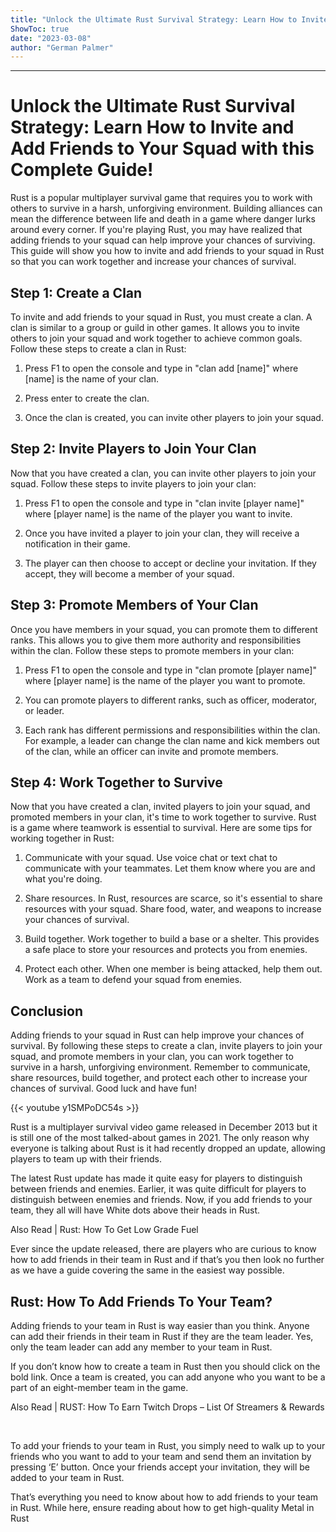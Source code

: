 ```yaml
---
title: "Unlock the Ultimate Rust Survival Strategy: Learn How to Invite and Add Friends to Your Squad with this Complete Guide!"
ShowToc: true 
date: "2023-03-08"
author: "German Palmer"
---
```

*****
# Unlock the Ultimate Rust Survival Strategy: Learn How to Invite and Add Friends to Your Squad with this Complete Guide!

Rust is a popular multiplayer survival game that requires you to work with others to survive in a harsh, unforgiving environment. Building alliances can mean the difference between life and death in a game where danger lurks around every corner. If you're playing Rust, you may have realized that adding friends to your squad can help improve your chances of surviving. This guide will show you how to invite and add friends to your squad in Rust so that you can work together and increase your chances of survival.

## Step 1: Create a Clan

To invite and add friends to your squad in Rust, you must create a clan. A clan is similar to a group or guild in other games. It allows you to invite others to join your squad and work together to achieve common goals. Follow these steps to create a clan in Rust:

1. Press F1 to open the console and type in "clan add [name]" where [name] is the name of your clan. 

2. Press enter to create the clan.

3. Once the clan is created, you can invite other players to join your squad.

## Step 2: Invite Players to Join Your Clan

Now that you have created a clan, you can invite other players to join your squad. Follow these steps to invite players to join your clan:

1. Press F1 to open the console and type in "clan invite [player name]" where [player name] is the name of the player you want to invite. 

2. Once you have invited a player to join your clan, they will receive a notification in their game. 

3. The player can then choose to accept or decline your invitation. If they accept, they will become a member of your squad.

## Step 3: Promote Members of Your Clan

Once you have members in your squad, you can promote them to different ranks. This allows you to give them more authority and responsibilities within the clan. Follow these steps to promote members in your clan:

1. Press F1 to open the console and type in "clan promote [player name]" where [player name] is the name of the player you want to promote. 

2. You can promote players to different ranks, such as officer, moderator, or leader. 

3. Each rank has different permissions and responsibilities within the clan. For example, a leader can change the clan name and kick members out of the clan, while an officer can invite and promote members.

## Step 4: Work Together to Survive

Now that you have created a clan, invited players to join your squad, and promoted members in your clan, it's time to work together to survive. Rust is a game where teamwork is essential to survival. Here are some tips for working together in Rust:

1. Communicate with your squad. Use voice chat or text chat to communicate with your teammates. Let them know where you are and what you're doing.

2. Share resources. In Rust, resources are scarce, so it's essential to share resources with your squad. Share food, water, and weapons to increase your chances of survival.

3. Build together. Work together to build a base or a shelter. This provides a safe place to store your resources and protects you from enemies.

4. Protect each other. When one member is being attacked, help them out. Work as a team to defend your squad from enemies.

## Conclusion

Adding friends to your squad in Rust can help improve your chances of survival. By following these steps to create a clan, invite players to join your squad, and promote members in your clan, you can work together to survive in a harsh, unforgiving environment. Remember to communicate, share resources, build together, and protect each other to increase your chances of survival. Good luck and have fun!

{{< youtube y1SMPoDC54s >}} 



Rust is a multiplayer survival video game released in December 2013 but it is still one of the most talked-about games in 2021. The only reason why everyone is talking about Rust is it had recently dropped an update, allowing players to team up with their friends.
 
The latest Rust update has made it quite easy for players to distinguish between friends and enemies. Earlier, it was quite difficult for players to distinguish between enemies and friends. Now, if you add friends to your team, they all will have White dots above their heads in Rust.
 
Also Read | Rust: How To Get Low Grade Fuel
 
Ever since the update released, there are players who are curious to know how to add friends in their team in Rust and if that’s you then look no further as we have a guide covering the same in the easiest way possible.
 
## Rust: How To Add Friends To Your Team?
 
Adding friends to your team in Rust is way easier than you think. Anyone can add their friends in their team in Rust if they are the team leader. Yes, only the team leader can add any member to your team in Rust.
 
If you don’t know how to create a team in Rust then you should click on the bold link. Once a team is created, you can add anyone who you want to be a part of an eight-member team in the game.
 
Also Read | RUST: How To Earn Twitch Drops – List Of Streamers & Rewards
 

 
 
 
To add your friends to your team in Rust, you simply need to walk up to your friends who you want to add to your team and send them an invitation by pressing ‘E’ button. Once your friends accept your invitation, they will be added to your team in Rust.
 
That’s everything you need to know about how to add friends to your team in Rust. While here, ensure reading about how to get high-quality Metal in Rust




